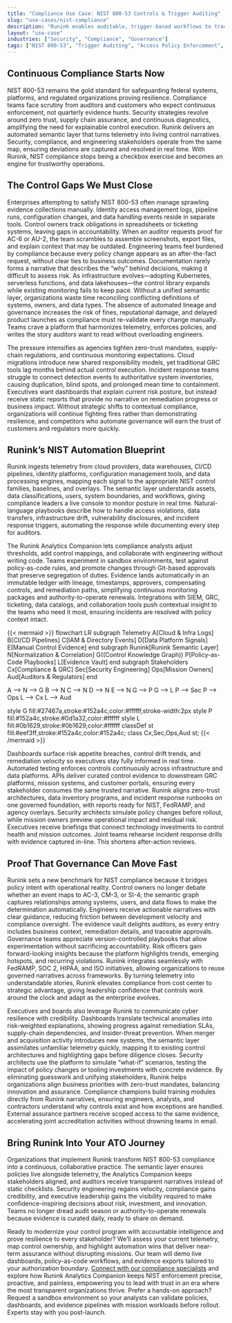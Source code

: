 ```yaml
---
title: "Compliance Use Case: NIST 800-53 Controls & Trigger Auditing"
slug: "use-cases/nist-compliance"
description: "Runink enables auditable, trigger-based workflows to track and enforce NIST 800-53 data handling, lineage, and access controls in real time."
layout: "use-case"
industries: ["Security", "Compliance", "Governance"]
tags: ["NIST 800-53", "Trigger Auditing", "Access Policy Enforcement", "Governed Pipelines", "Lineage Controls"]
---
```


## Continuous Compliance Starts Now

NIST 800-53 remains the gold standard for safeguarding federal systems, platforms, and regulated organizations proving resilience. Compliance teams face scrutiny from auditors and customers who expect continuous enforcement, not quarterly evidence hunts. Security strategies revolve around zero trust, supply chain assurance, and continuous diagnostics, amplifying the need for explainable control execution. Runink delivers an automated semantic layer that turns telemetry into living control narratives. Security, compliance, and engineering stakeholders operate from the same map, ensuring deviations are captured and resolved in real time. With Runink, NIST compliance stops being a checkbox exercise and becomes an engine for trustworthy operations.

## The Control Gaps We Must Close

Enterprises attempting to satisfy NIST 800-53 often manage sprawling evidence collections manually. Identity access management logs, pipeline runs, configuration changes, and data handling events reside in separate tools. Control owners track obligations in spreadsheets or ticketing systems, leaving gaps in accountability. When an auditor requests proof for AC-6 or AU-2, the team scrambles to assemble screenshots, export files, and explain context that may be outdated. Engineering teams feel burdened by compliance because every policy change appears as an after-the-fact request, without clear ties to business outcomes. Documentation rarely forms a narrative that describes the “why” behind decisions, making it difficult to assess risk. As infrastructure evolves—adopting Kubernetes, serverless functions, and data lakehouses—the control library expands while existing monitoring fails to keep pace. Without a unified semantic layer, organizations waste time reconciling conflicting definitions of systems, owners, and data types. The absence of automated lineage and governance increases the risk of fines, reputational damage, and delayed product launches as compliance must re-validate every change manually. Teams crave a platform that harmonizes telemetry, enforces policies, and writes the story auditors want to read without overloading engineers.

The pressure intensifies as agencies tighten zero-trust mandates, supply-chain regulations, and continuous monitoring expectations. Cloud migrations introduce new shared responsibility models, yet traditional GRC tools lag months behind actual control execution. Incident response teams struggle to connect detection events to authoritative system inventories, causing duplication, blind spots, and prolonged mean time to containment. Executives want dashboards that explain current risk posture, but instead receive static reports that provide no narrative on remediation progress or business impact. Without strategic shifts to contextual compliance, organizations will continue fighting fires rather than demonstrating resilience, and competitors who automate governance will earn the trust of customers and regulators more quickly.

## Runink’s NIST Automation Blueprint

Runink ingests telemetry from cloud providers, data warehouses, CI/CD pipelines, identity platforms, configuration management tools, and data processing engines, mapping each signal to the appropriate NIST control families, baselines, and overlays. The semantic layer understands assets, data classifications, users, system boundaries, and workflows, giving compliance leaders a live console to monitor posture in real time. Natural-language playbooks describe how to handle access violations, data transfers, infrastructure drift, vulnerability disclosures, and incident response triggers, automating the response while documenting every step for auditors.

The Runink Analytics Companion lets compliance analysts adjust thresholds, add control mappings, and collaborate with engineering without writing code. Teams experiment in sandbox environments, test against policy-as-code rules, and promote changes through Git-based approvals that preserve segregation of duties. Evidence lands automatically in an immutable ledger with lineage, timestamps, approvers, compensating controls, and remediation paths, simplifying continuous monitoring packages and authority-to-operate renewals. Integrations with SIEM, GRC, ticketing, data catalogs, and collaboration tools push contextual insight to the teams who need it most, ensuring incidents are resolved with policy context intact.

{{< mermaid >}}
flowchart LR
  subgraph Telemetry
    A[Cloud & Infra Logs]
    B[CI/CD Pipelines]
    C[IAM & Directory Events]
    D[Data Platform Signals]
    E[Manual Control Evidence]
  end
  subgraph Runink[Runink Semantic Layer]
    N[Normalization & Correlation]
    G((Control Knowledge Graph))
    P[Policy-as-Code Playbooks]
    L[Evidence Vault]
  end
  subgraph Stakeholders
    Cx[Compliance & GRC]
    Sec[Security Engineering]
    Ops[Mission Owners]
    Aud[Auditors & Regulators]
  end

  A --> N --> G
  B --> N
  C --> N
  D --> N
  E --> N
  G --> P
  G --> L
  P --> Sec
  P --> Ops
  L --> Cx
  L --> Aud

  style G fill:#27467a,stroke:#152a4c,color:#ffffff,stroke-width:2px
  style P fill:#152a4c,stroke:#0d1a32,color:#ffffff
  style L fill:#0b1629,stroke:#0b1629,color:#ffffff
  classDef st fill:#eef3ff,stroke:#152a4c,color:#152a4c;
  class Cx,Sec,Ops,Aud st;
{{< /mermaid >}}

Dashboards surface risk appetite breaches, control drift trends, and remediation velocity so executives stay fully informed in real time. Automated testing enforces controls continuously across infrastructure and data platforms. APIs deliver curated control evidence to downstream GRC platforms, mission systems, and customer portals, ensuring every stakeholder consumes the same trusted narrative. Runink aligns zero-trust architectures, data inventory programs, and incident response runbooks on one governed foundation, with reports ready for NIST, FedRAMP, and agency overlays. Security architects simulate policy changes before rollout, while mission owners preview operational impact and residual risk. Executives receive briefings that connect technology investments to control health and mission outcomes. Joint teams rehearse incident response drills with evidence captured in-line. This shortens after-action reviews.

## Proof That Governance Can Move Fast

Runink sets a new benchmark for NIST compliance because it bridges policy intent with operational reality. Control owners no longer debate whether an event maps to AC-3, CM-3, or SI-4; the semantic graph captures relationships among systems, users, and data flows to make the determination automatically. Engineers receive actionable narratives with clear guidance, reducing friction between development velocity and compliance oversight. The evidence vault delights auditors, as every entry includes business context, remediation details, and traceable approvals. Governance teams appreciate version-controlled playbooks that allow experimentation without sacrificing accountability. Risk officers gain forward-looking insights because the platform highlights trends, emerging hotspots, and recurring violations. Runink integrates seamlessly with FedRAMP, SOC 2, HIPAA, and ISO initiatives, allowing organizations to reuse governed narratives across frameworks. By turning telemetry into understandable stories, Runink elevates compliance from cost center to strategic advantage, giving leadership confidence that controls work around the clock and adapt as the enterprise evolves.

Executives and boards also leverage Runink to communicate cyber resilience with credibility. Dashboards translate technical anomalies into risk-weighted explanations, showing progress against remediation SLAs, supply-chain dependencies, and insider-threat prevention. When merger and acquisition activity introduces new systems, the semantic layer assimilates unfamiliar telemetry quickly, mapping it to existing control architectures and highlighting gaps before diligence closes. Security architects use the platform to simulate “what-if” scenarios, testing the impact of policy changes or tooling investments with concrete evidence. By eliminating guesswork and unifying stakeholders, Runink helps organizations align business priorities with zero-trust mandates, balancing innovation and assurance. Compliance champions build training modules directly from Runink narratives, ensuring engineers, analysts, and contractors understand why controls exist and how exceptions are handled. External assurance partners receive scoped access to the same evidence, accelerating joint accreditation activities without drowning teams in email.

## Bring Runink Into Your ATO Journey

Organizations that implement Runink transform NIST 800-53 compliance into a continuous, collaborative practice. The semantic layer ensures policies live alongside telemetry, the Analytics Companion keeps stakeholders aligned, and auditors receive transparent narratives instead of static checklists. Security engineering regains velocity, compliance gains credibility, and executive leadership gains the visibility required to make confidence-inspiring decisions about risk, investment, and innovation. Teams no longer dread audit season or authority-to-operate renewals because evidence is curated daily, ready to share on demand.

Ready to modernize your control program with accountable intelligence and prove resilience to every stakeholder? We’ll assess your current telemetry, map control ownership, and highlight automation wins that deliver near-term assurance without disrupting missions. Our team will demo live dashboards, policy-as-code workflows, and evidence exports tailored to your authorization boundary. [Connect with our compliance specialists](/contact) and explore how Runink Analytics Companion keeps NIST enforcement precise, proactive, and painless, empowering you to lead with trust in an era where the most transparent organizations thrive.
 Prefer a hands-on approach? Request a sandbox environment so your analysts can validate policies, dashboards, and evidence pipelines with mission workloads before rollout. Experts stay with you post-launch.
